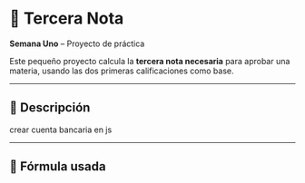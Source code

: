 # 📘 Tercera Nota

**Semana Uno** – Proyecto de práctica

Este pequeño proyecto calcula la **tercera nota necesaria** para aprobar una materia, usando las dos primeras calificaciones como base.

---

## 🧠 Descripción

crear cuenta bancaria en js

---

## 🧮 Fórmula usada


